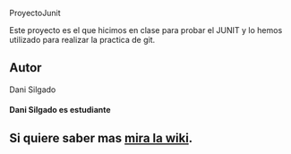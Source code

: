 ProyectoJunit

Este proyecto es el que hicimos en clase para probar el JUNIT y lo hemos utilizado para realizar la practica de git.

## Autor

Dani Silgado

#### Dani Silgado es estudiante

## Si quiere saber mas [mira la wiki](https://github.com/daniss796/danisilgado/wiki).
